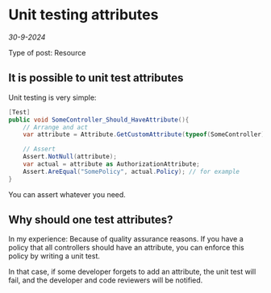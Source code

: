 # Unit testing attributes

*30-9-2024*

Type of post: Resource

## It is possible to unit test attributes

Unit testing is very simple:

```csharp
[Test]
public void SomeController_Should_HaveAttribute(){
    // Arrange and act
    var attribute = Attribute.GetCustomAttribute(typeof(SomeController), typeof(AuthorizationAttribute));

    // Assert
    Assert.NotNull(attribute);
    var actual = attribute as AuthorizationAttribute;
    Assert.AreEqual("SomePolicy", actual.Policy); // for example
}
```

You can assert whatever you need.

## Why should one test attributes?

In my experience:
Because of quality assurance reasons. If you have a policy that all controllers should have an attribute, you can enforce this policy by writing a unit test.

In that case, if some developer forgets to add an attribute, the unit test will fail, and the developer and code reviewers will be notified.


